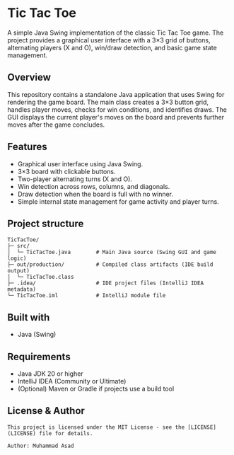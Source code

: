 # Tic Tac Toe

A simple Java Swing implementation of the classic Tic Tac Toe game. The project provides a graphical user interface with a 3×3 grid of buttons, alternating players (X and O), win/draw detection, and basic game state management.

## Overview

This repository contains a standalone Java application that uses Swing for rendering the game board. The main class creates a 3×3 button grid, handles player moves, checks for win conditions, and identifies draws. The GUI displays the current player's moves on the board and prevents further moves after the game concludes.

## Features

- Graphical user interface using Java Swing.
- 3×3 board with clickable buttons.
- Two-player alternating turns (X and O).
- Win detection across rows, columns, and diagonals.
- Draw detection when the board is full with no winner.
- Simple internal state management for game activity and player turns.

## Project structure

```
TicTacToe/
├─ src/
│  └─ TicTacToe.java        # Main Java source (Swing GUI and game logic)
├─ out/production/          # Compiled class artifacts (IDE build output)
│  └─ TicTacToe.class
├─ .idea/                   # IDE project files (IntelliJ IDEA metadata)
└─ TicTacToe.iml            # IntelliJ module file
```

## Built with

- Java (Swing)

## Requirements

- Java JDK 20 or higher
- IntelliJ IDEA (Community or Ultimate)
- (Optional) Maven or Gradle if projects use a build tool

## License & Author

```
This project is licensed under the MIT License - see the [LICENSE](LICENSE) file for details.

Author: Muhammad Asad
```
